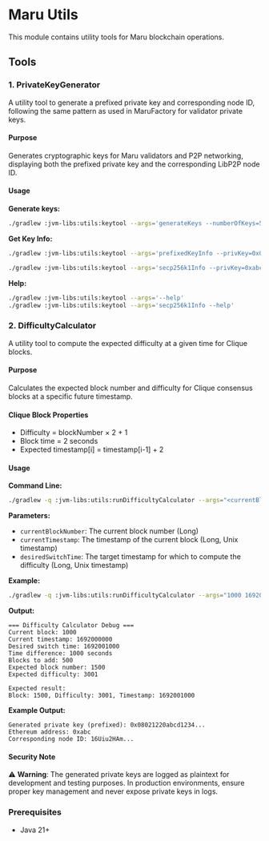 # Maru Utils

This module contains utility tools for Maru blockchain operations.

## Tools

### 1. PrivateKeyGenerator

A utility tool to generate a prefixed private key and corresponding node ID, following the same pattern as used in MaruFactory for validator private keys.

#### Purpose
Generates cryptographic keys for Maru validators and P2P networking, displaying both the prefixed private key and the corresponding LibP2P node ID.

#### Usage

**Generate keys:**
```bash
./gradlew :jvm-libs:utils:keytool --args='generateKeys --numberOfKeys=5'
```

**Get Key Info:**
```bash
./gradlew :jvm-libs:utils:keytool --args='prefixedKeyInfo --privKey=0x08021220abcd1234...'
```

```bash
./gradlew :jvm-libs:utils:keytool --args='secp256k1Info --privKey=0xabcd1234...'
```

**Help:**
```bash
./gradlew :jvm-libs:utils:keytool --args='--help'
./gradlew :jvm-libs:utils:keytool --args='secp256k1Info --help'
```

### 2. DifficultyCalculator

A utility tool to compute the expected difficulty at a given time for Clique blocks.

#### Purpose
Calculates the expected block number and difficulty for Clique consensus blocks at a specific future timestamp.

#### Clique Block Properties
- Difficulty = blockNumber × 2 + 1
- Block time = 2 seconds
- Expected timestamp[i] = timestamp[i-1] + 2

#### Usage

**Command Line:**
```bash
./gradlew -q :jvm-libs:utils:runDifficultyCalculator --args="<currentBlockNumber> <currentTimestamp> <desiredSwitchTime>"
```

**Parameters:**
- `currentBlockNumber`: The current block number (Long)
- `currentTimestamp`: The timestamp of the current block (Long, Unix timestamp)
- `desiredSwitchTime`: The target timestamp for which to compute the difficulty (Long, Unix timestamp)

**Example:**
```bash
./gradlew -q :jvm-libs:utils:runDifficultyCalculator --args="1000 1692000000 1692001000"
```

**Output:**
```
=== Difficulty Calculator Debug ===
Current block: 1000
Current timestamp: 1692000000
Desired switch time: 1692001000
Time difference: 1000 seconds
Blocks to add: 500
Expected block number: 1500
Expected difficulty: 3001

Expected result:
Block: 1500, Difficulty: 3001, Timestamp: 1692001000
```



**Example Output:**
```
Generated private key (prefixed): 0x08021220abcd1234...
Ethereum address: 0xabc
Corresponding node ID: 16Uiu2HAm...
```

#### Security Note
⚠️ **Warning**: The generated private keys are logged as plaintext for development and testing purposes. In production environments, ensure proper key management and never expose private keys in logs.

### Prerequisites
- Java 21+
